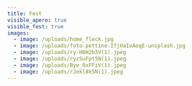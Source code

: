 ```yaml
---
title: Fest
visible_apero: true
visible_fest: true
images:
  - image: /uploads/home_fleck.jpg
  - image: /uploads/foto-pettine-IfjHaIoAoqE-unsplash.jpg
  - image: /uploads/ry-H8H2b3V(1).jpeg
  - image: /uploads/ryzSuFpt5N(1).jpeg
  - image: /uploads/Bye_0xFFiV(1).jpeg
  - image: /uploads/rJekl8k5N(1).jpeg
---
```


